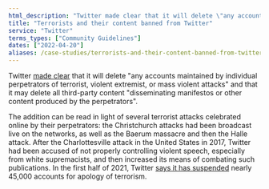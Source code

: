 ```yaml
---
html_description: "Twitter made clear that it will delete \"any accounts maintained by individual perpetrators of terrorist, violent extremist, or mass violent attacks\" and that it may delete all third-party content \"disseminating manifestos or other content produced by the perpetrators\"."
title: "Terrorists and their content banned from Twitter"
service: "Twitter"
terms_types: ["Community Guidelines"]
dates: ["2022-04-20"]
aliases: /case-studies/terrorists-and-their-content-banned-from-twitter
---
```


Twitter [made clear](https://github.com/OpenTermsArchive/france-elections-versions/commit/4c973b7c1cfa724c3f922adb88be091957a676c1?diff=unified&short_path=97a74cf#diff-97a74cf182c32c5fd04a7f7ad157a172456b1e3ead0535083736fb3a8ce84c38) that it will delete "any accounts maintained by individual perpetrators of terrorist, violent extremist, or mass violent attacks" and that it may delete all third-party content "disseminating manifestos or other content produced by the perpetrators".

The addition can be read in light of several terrorist attacks celebrated online by their perpetrators: the Christchurch attacks had been broadcast live on the networks, as well as the Baerum massacre and then the Halle attack. After the Charlottesville attack in the United States in 2017, Twitter had been accused of not properly controlling violent speech, especially from white supremacists, and then increased its means of combating such publications. In the first half of 2021, Twitter [says it has suspended](https://blog.twitter.com/en_us/topics/company/2021/transparency-19) nearly 45,000 accounts for apology of terrorism.
